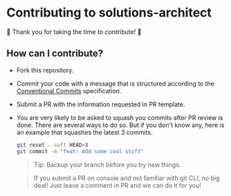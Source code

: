# Contributing to solutions-architect

:tada: Thank you for taking the time to contribute! :tada:

## How can I contribute?

- Fork this repository.
- Commit your code with a message that is structured according to the [Conventional Commits](https://www.conventionalcommits.org/en/v1.0.0/) specification.
- Submit a PR with the information requested in PR template.
- You are very likely to be asked to squash you commits after PR review is done. There are several ways to do so.
  But if you don't know any, here is an example that squashes the latest 3 commits.

  ```bash
  git reset --soft HEAD~3
  git commit -m "feat: Add some cool stuff"
  ```

  > Tip: Backup your branch before you try new things.

  > If you submit a PR on console and not familiar with git CLI, no big deal!
  > Just leave a comment in PR and we can do it for you!